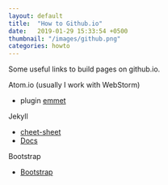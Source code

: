 ```yaml
---
layout: default
title:  "How to Github.io"
date:   2019-01-29 15:33:54 +0500
thumbnail: "/images/github.png"
categories: howto  
---
```


Some useful links to build pages on github.io.

Atom.io (usually I work with WebStorm)
- plugin <a href="https://atom.io/packages/emmet">emmet</a>

Jekyll
- <a href="https://learn.cloudcannon.com/jekyll-cheat-sheet/">cheet-sheet</a>
- <a href="https://jekyllrb.com/docs/">Docs</a>

Bootstrap
- <a href="https://getbootstrap.com/docs/4.2/getting-started/introduction/">Bootstrap</a>
